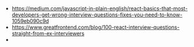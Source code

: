 - https://medium.com/javascript-in-plain-english/react-basics-that-most-developers-get-wrong-interview-questions-fixes-you-need-to-know-1059eb090c9d
- https://www.greatfrontend.com/blog/100-react-interview-questions-straight-from-ex-interviewers
- 
